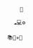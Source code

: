 <!--![Alt Text](https://d1.awsstatic.com/WWPS/images/My%20First%20Workload%20Icon_Dev%20Test.46e25e4dd9fae2e72b622b2de9d5745fdf67898c.gif) -->

                                                                 👋

                                                               ☁💻⚙

                                                             📚🗻✈💪


<!--
**sukhjinderpalsingh/sukhjinderpalsingh** is a ✨ _special_ ✨ repository because its `README.md` (this file) appears on your GitHub profile.

Here are some ideas to get you started:

- 🔭 I’m currently working on ...
- 🌱 I’m currently learning ...
- 👯 I’m looking to collaborate on ...
- 🤔 I’m looking for help with ...
- 💬 Ask me about ...
- 📫 How to reach me: ...
- 😄 Pronouns: ...
- ⚡ Fun fact: ...
-->
